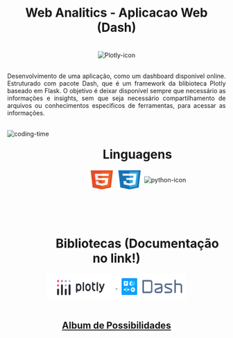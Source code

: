 <h1 align="center"> Web Analitics - Aplicacao Web (Dash)</h1>


<div  align="center"> 
  <div style="display: inline_block"><br>
    <img align="center" height="25" width="220" alt="Plotly-icon" src="http://img.shields.io/static/v1?label=STATUS&message=EM%20DESENVOLVIMENTO&color=GREEN&style=for-the-badge">
   </div>
<br>
<div align="justify">
  <p>   Desenvolvimento de uma aplicação, como um dashboard disponivel online. Estruturado com pacote Dash, que é um framework da blibioteca Plotly
     baseado em Flask. O objetivo é deixar disponível sempre que necessário as informações e insights, sem que seja necessário compartilhamento de arquivos
    ou conhecimentos especificos de ferramentas, para acessar as informações.
  </p>
  </Div>
 


<div  align="center"> 
  <div style="display: inline_block"><br>
    <img align="left" height="250" alt="coding-time" src="code.gif">
    <h1 align="center">Linguagens</h1>
    <img align="center" height="45" width="60" alt="html-icon" src="https://raw.githubusercontent.com/devicons/devicon/master/icons/html5/html5-original.svg">
    <img align="center" height="45" width="60" alt="css-icon" src="https://raw.githubusercontent.com/devicons/devicon/master/icons/css3/css3-original.svg">
    <img align="center" height="45" width="60" alt="python-icon" src="https://cdn.jsdelivr.net/gh/devicons/devicon/icons/python/python-original-wordmark.svg">
   </div>
<br><br><br>
<div  align="center"> 
  <div style="display: inline_block"><br>
    <h1 align="center">Bibliotecas (Documentação no link!)</h1>
    <a href="https://plotly.com/python/"><img align="center" height="60" width="160" alt="Plotly-icon" src="IMGtoReadme/Plotly-logo.png">
    <a href="https://dash.plotly.com/"><img align="center" height="60" width="160" alt="Dash-icon" src="IMGtoReadme/Dash-logo.png">
      

<div  align="center"> 
  <div style="display: inline_block"><br>
    <h2 align="center">Album de Possibilidades</h2>
 
   </div>
      
    
      
      
      
      
   </div>
